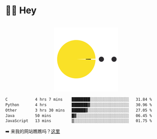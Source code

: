 
# 👋🏻 Hey
<div align="center">
	<br>
	<img src="https://raw.githubusercontent.com/Aniket965/Aniket965/master/pacman.svg?sanitize=true" width="200" height="200">
	<br>
</div>

<!--START_SECTION:waka-->

```txt
C            4 hrs 7 mins    ████████░░░░░░░░░░░░░░░░░   31.84 %
Python       4 hrs           ███████▓░░░░░░░░░░░░░░░░░   30.96 %
Other        3 hrs 30 mins   ██████▓░░░░░░░░░░░░░░░░░░   27.05 %
Java         50 mins         █▓░░░░░░░░░░░░░░░░░░░░░░░   06.45 %
JavaScript   13 mins         ▒░░░░░░░░░░░░░░░░░░░░░░░░   01.75 %
```

<!--END_SECTION:waka-->

 ➡️  来我的网站瞧瞧吗？[这里](https://www.shaolongfei.com)
